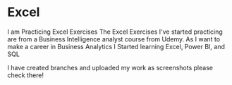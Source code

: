 # Excel
I am Practicing Excel Exercises
The Excel Exercises I've started practicing are from a Business Intelligence analyst course from Udemy. As I want to make a career in Business Analytics I Started learning Excel, Power BI, and SQL

I have created branches and uploaded my work as screenshots please check there! 
